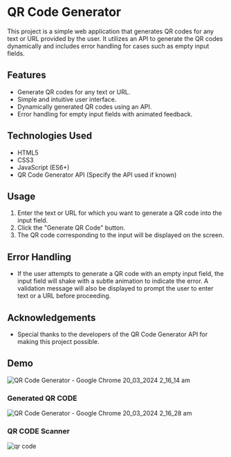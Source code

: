 # QR Code Generator

This project is a simple web application that generates QR codes for any text or URL provided by the user. It utilizes an API to generate the QR codes dynamically and includes error handling for cases such as empty input fields.

## Features

- Generate QR codes for any text or URL.
- Simple and intuitive user interface.
- Dynamically generated QR codes using an API.
- Error handling for empty input fields with animated feedback.

## Technologies Used

- HTML5
- CSS3
- JavaScript (ES6+)
- QR Code Generator API (Specify the API used if known)

## Usage

1. Enter the text or URL for which you want to generate a QR code into the input field.
2. Click the "Generate QR Code" button.
3. The QR code corresponding to the input will be displayed on the screen.

## Error Handling

- If the user attempts to generate a QR code with an empty input field, the input field will shake with a subtle animation to indicate the error. A validation message will also be displayed to prompt the user to enter text or a URL before proceeding.


## Acknowledgements

- Special thanks to the developers of the QR Code Generator API for making this project possible.


## Demo

![QR Code Generator - Google Chrome 20_03_2024 2_16_14 am](https://github.com/Tashfeen-Chohan/JS-QR-CODE-GENERATOR/assets/147094961/afa75d94-75e1-4ca9-ac27-2168a516ccf8)

### Generated QR CODE

![QR Code Generator - Google Chrome 20_03_2024 2_16_28 am](https://github.com/Tashfeen-Chohan/JS-QR-CODE-GENERATOR/assets/147094961/079506c1-9716-4bec-965b-2d7e0fb3a3c9)

### QR CODE Scanner

![qr code](https://github.com/Tashfeen-Chohan/JS-QR-CODE-GENERATOR/assets/147094961/95f403f4-21d3-4506-8d12-3bed5e397cd8)





